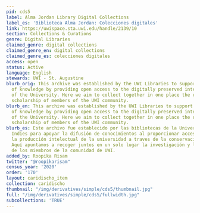 ```yaml
---
pid: cds5
label: Alma Jordan Library Digital Collections
label_es: 'Biblioteca Alma Jordan: Colecciones digitales'
link: https://uwispace.sta.uwi.edu/handle/2139/10
section: Collections & Curations
genre: Digital Libraries
claimed_genre: digital collections
claimed_genre_en: digital collections
claimed_genre_es: colecciones digitales
access: open
status: Active
language: English
stewards: UWI - St. Augustine
blurb_orig: This archive was established by the UWI Libraries to support the dissemination
  of knowledge by providing open access to the digitally preserved intellectual output
  of the University. Here we aim to collect together in one place the research and
  scholarship of members of the UWI community.
blurb_en: This archive was established by the UWI Libraries to support the dissemination
  of knowledge by providing open access to the digitally preserved intellectual output
  of the University. Here we aim to collect together in one place the research and
  scholarship of members of the UWI community.
blurb_es: Este archivo fue establecido por las bibliotecas de la Universidad de West
  Indies para apoyar la difusión de conocimientos al proporcionar acceso abierto a
  la producción intelectual de la universidad a traves de la conservación digital.
  Aquí apuntamos a recoger juntos en un solo lugar la investigación y los trabajos
  de los miembros de la comunidad de UWI.
added_by: Roopika Risam
twitter: "@roopikarisam"
census_year: '2020'
order: '170'
layout: caridischo_item
collection: caridischo
thumbnail: "/img/derivatives/simple/cds5/thumbnail.jpg"
full: "/img/derivatives/simple/cds5/fullwidth.jpg"
subcollections: 'TRUE'
---
```

